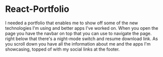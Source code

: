 # React-Portfolio

I needed a portfolio that enables me to show off some of the new technologies I'm using and better apps I've worked on. When you open the page you have the navbar on top that you can use to navigate the page. right below that there's a night-mode switch and resume download link. As you scroll down you have all the information about me and the apps I'm showcasing, topped of with my social links at the footer.